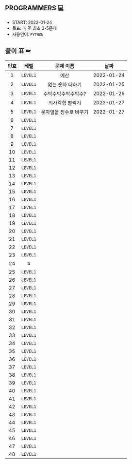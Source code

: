## PROGRAMMERS 💻

- START: 2022-01-24
- 목표: 매 주 최소 3-5문제
- 사용언어: `PYTHON`



## 풀이 표 ✏

| 번호 |   레벨   |       문제 이름        |    날짜    |
| :--: | :------: | :--------------------: | :--------: |
|  1   | `LEVEL1` |          예산          | 2022-01-24 |
|  2   | `LEVEL1` |    없는 숫자 더하기    | 2022-01-25 |
|  3   | `LEVEL1` |  수박수박수박수박수?   | 2022-01-26 |
|  4   | `LEVEL1` |    직사각형 별찍기     | 2022-01-27 |
|  5   | `LEVEL1` | 문자열을 정수로 바꾸기 | 2022-01-27 |
|  6   | `LEVEL1` |                        |            |
|  7   | `LEVEL1` |                        |            |
|  8   | `LEVEL1` |                        |            |
|  9   | `LEVEL1` |                        |            |
|  10  | `LEVEL1` |                        |            |
|  11  | `LEVEL1` |                        |            |
|  12  | `LEVEL1` |                        |            |
|  13  | `LEVEL1` |                        |            |
|  14  | `LEVEL1` |                        |            |
|  15  | `LEVEL1` |                        |            |
|  16  | `LEVEL1` |                        |            |
|  17  | `LEVEL1` |                        |            |
|  18  | `LEVEL1` |                        |            |
|  19  | `LEVEL1` |                        |            |
|  20  | `LEVEL1` |                        |            |
|  21  | `LEVEL1` |                        |            |
|  22  | `LEVEL1` |                        |            |
|  23  | `LEVEL1` |                        |            |
|  24  |    ㅍ    |                        |            |
|  25  | `LEVEL1` |                        |            |
|  26  | `LEVEL1` |                        |            |
|  27  | `LEVEL1` |                        |            |
|  28  | `LEVEL1` |                        |            |
|  29  | `LEVEL1` |                        |            |
|  30  | `LEVEL1` |                        |            |
|  31  | `LEVEL1` |                        |            |
|  32  | `LEVEL1` |                        |            |
|  33  | `LEVEL1` |                        |            |
|  34  | `LEVEL1` |                        |            |
|  35  | `LEVEL1` |                        |            |
|  36  | `LEVEL1` |                        |            |
|  37  | `LEVEL1` |                        |            |
|  38  | `LEVEL1` |                        |            |
|  39  | `LEVEL1` |                        |            |
|  40  | `LEVEL1` |                        |            |
|  41  | `LEVEL1` |                        |            |
|  42  | `LEVEL1` |                        |            |
|  43  | `LEVEL1` |                        |            |
|  44  | `LEVEL1` |                        |            |
|  45  | `LEVEL1` |                        |            |
|  46  | `LEVEL1` |                        |            |
|  47  | `LEVEL1` |                        |            |
|  48  | `LEVEL1` |                        |            |



